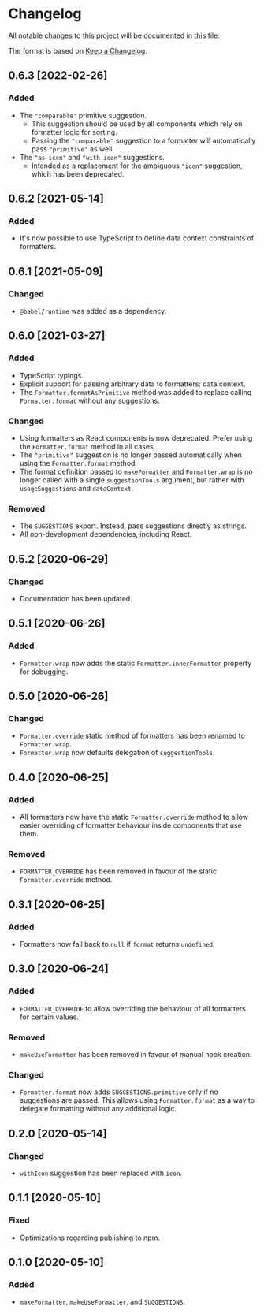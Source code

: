 # Changelog

All notable changes to this project will be documented in this file.

The format is based on [Keep a Changelog](https://keepachangelog.com/en/1.0.0/).

## 0.6.3 [2022-02-26]

### Added

- The `"comparable"` primitive suggestion.
  - This suggestion should be used by all components which rely on formatter logic for sorting.
  - Passing the `"comparable"` suggestion to a formatter will automatically pass `"primitive"` as well.
- The `"as-icon"` and `"with-icon"` suggestions.
  - Intended as a replacement for the ambiguous `"icon"` suggestion, which has been deprecated.

## 0.6.2 [2021-05-14]

### Added

- It's now possible to use TypeScript to define data context constraints of formatters.

## 0.6.1 [2021-05-09]

### Changed

- `@babel/runtime` was added as a dependency.

## 0.6.0 [2021-03-27]

### Added

- TypeScript typings.
- Explicit support for passing arbitrary data to formatters: data context.
- The `Formatter.formatAsPrimitive` method was added to replace calling `Formatter.format` without any suggestions.

### Changed

- Using formatters as React components is now deprecated. Prefer using the `Formatter.format` method in all cases.
- The `"primitive"` suggestion is no longer passed automatically when using the `Formatter.format` method.
- The format definition passed to `makeFormatter` and `Formatter.wrap` is no longer called with a single `suggestionTools` argument, but rather with `usageSuggestions` and `dataContext`.

### Removed

- The `SUGGESTIONS` export. Instead, pass suggestions directly as strings.
- All non-development dependencies, including React.

## 0.5.2 [2020-06-29]

### Changed

- Documentation has been updated.

## 0.5.1 [2020-06-26]

### Added

- `Formatter.wrap` now adds the static `Formatter.innerFormatter` property for debugging.

## 0.5.0 [2020-06-26]

### Changed

- `Formatter.override` static method of formatters has been renamed to `Formatter.wrap`.
- `Formatter.wrap` now defaults delegation of `suggestionTools`.

## 0.4.0 [2020-06-25]

### Added

- All formatters now have the static `Formatter.override` method to allow easier overriding of formatter behaviour inside components that use them.

### Removed

- `FORMATTER_OVERRIDE` has been removed in favour of the static `Formatter.override` method.

## 0.3.1 [2020-06-25]

### Added

- Formatters now fall back to `null` if `format` returns `undefined`.

## 0.3.0 [2020-06-24]

### Added

- `FORMATTER_OVERRIDE` to allow overriding the behaviour of all formatters for certain values.

### Removed

- `makeUseFormatter` has been removed in favour of manual hook creation.

### Changed

- `Formatter.format` now adds `SUGGESTIONS.primitive` only if no suggestions are passed. This allows using `Formatter.format` as a way to delegate formatting without any additional logic.

## 0.2.0 [2020-05-14]

### Changed

- `withIcon` suggestion has been replaced with `icon`.

## 0.1.1 [2020-05-10]

### Fixed

- Optimizations regarding publishing to npm.

## 0.1.0 [2020-05-10]

### Added

- `makeFormatter`, `makeUseFormatter`, and `SUGGESTIONS`.
